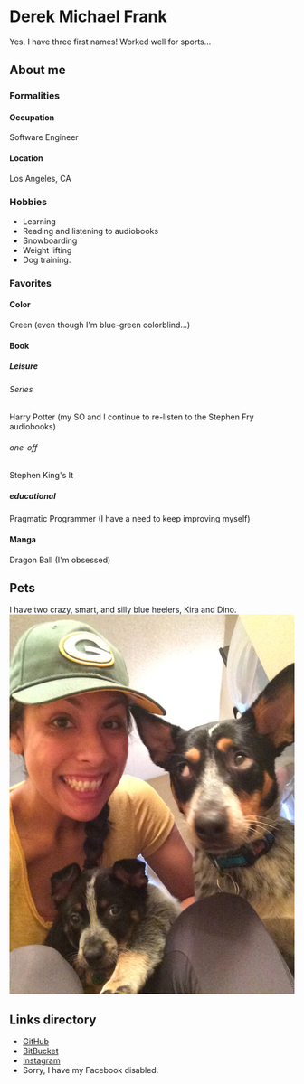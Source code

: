 # Derek Michael Frank
Yes, I have three first names! Worked well for sports...

## About me

### Formalities
#### Occupation
Software Engineer

#### Location
Los Angeles, CA

### Hobbies
* Learning
* Reading and listening to audiobooks
* Snowboarding
* Weight lifting
* Dog training.

### Favorites
#### Color
Green (even though I'm blue-green colorblind...)

#### Book

##### Leisure

###### Series
Harry Potter (my SO and I continue to re-listen to the Stephen Fry audiobooks)

###### one-off
Stephen King's It

##### educational
Pragmatic Programmer (I have a need to keep improving myself)

#### Manga
Dragon Ball (I'm obsessed)

## Pets
I have two crazy, smart, and silly blue heelers, Kira and Dino.
![kira rolling eyes at dee and dino](/img/pet/kira-rolling-eyes-dee-and-dino.jpeg)

## Links directory
* [GitHub](https://github.com/defrank)
* [BitBucket](https://bitbucket.com/deerex)
* [Instagram](https://www.instagram.com/__dmf__)
* Sorry, I have my Facebook disabled.
